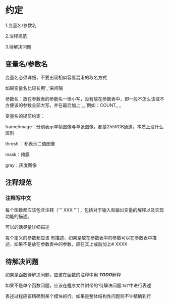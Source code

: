 # 约定

1.变量名/参数名

2.注释规范

3.待解决问题







## 变量名/参数名

变量名必须详细，不要出现相似容易混淆的取名方式

如果变量名比较长用'_'来间隔

参数名：放在参数表的参数名一律小写，没有放在参数表中，即一般不怎么该或不方便该的参数全部大写，并在最后加上‘__’例如：COUNT_ _



变量名的提前约定：

frame/image：分别表示单帧图像与单张图像，都是255RGB通道，本质上没什么区别

thresh ：都表示二值图像

mask：掩膜

gray：灰度图像





## 注释规范

### **注释写中文**

每个函数都应该包含注释（''' XXX '''），包括对于输入和输出变量的解释以及实现功能的描述。

可以的话尽量详细描述

每个定义的参数都应该 有描述，如果是放在参数表中的参数可以在参数表中描述，如果不是放在参数表中的参数，应在其上或后加上# XXXX





## 待解决问题

如果是函数待解决问题，应该在函数的注释中用 ***TODO***解释

如果不是单个函数问题，应该在程序文件附带的‘待解决问题.txt’中进行表述

表述过程应该精确到某个模块的行。如果是整体结构性问题则不许精确到行